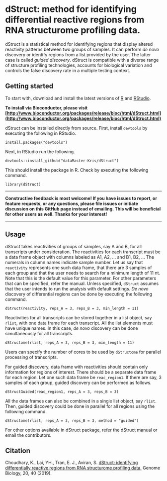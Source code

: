 # dStruct: method for identifying differential reactive regions from RNA structurome profiling data.

dStruct is a statistical method for identifying regions that display altered reactivity patterns between two groups of samples. It can perform *de novo* discovery or identify regions from a list provided by the user. The latter case is called *guided discovery*. dStruct is compatible with a diverse range of structure profiling technologies, accounts for biological variation and controls the false discovery rate in a multiple testing context.

## Getting started

To start with, download and install the latest versions of [R](https://cran.r-project.org/) and [RStudio](https://www.rstudio.com/products/rstudio/).

**To install via Bioconductor, please visit [http://www.bioconductor.org/packages/release/bioc/html/dStruct.html](http://www.bioconductor.org/packages/release/bioc/html/dStruct.html)**

dStruct can be installed directly from source. First, install `devtools` by executing the following in RStudio.

`install.packages("devtools")`

Next, in RStudio run the following.

    devtools::install_github("dataMaster-Kris/dStruct")

This should install the package in R. Check by executing the following command.

`library(dStruct)`

***

**Constructive feedback is most welcome! If you have issues to report, or feature requests, or any questions, please file issues or initiate discussion on this GitHub page instead of emailing. This will be beneficial for other users as well. Thanks for your interest!**

***

## Usage

dStruct takes reactivities of groups of samples, say A and B, for all transcripts under consideration. The reactivities for each transcript must be a data frame object with columns labeled as A1, A2, ... and B1, B2, ... The numerals in column names indicate sample number. Let us say that `reactivity` represents one such data frame, that there are 3 samples of each group and that the user needs to search for a minimum length of 11 nt. Note that this is the default value for this parameter. For other parameters that can be specified, refer the manual. Unless specified, `dStruct` assumes that the user intends to run the analysis with default settings. _De novo_ discovery of differential regions can be done by executing the following command.

`dStruct(reactivity, reps_A = 3, reps_B = 3, min_length = 11)`

Reactivities for all transcripts can be stored together in a list object, say `rlist`, with one data frame for each transcript. All the list elements must have unique names. In this case,  _de novo_ discovery can be done simultaneously for all transcripts.

`dStructome(rlist, reps_A = 3, reps_B = 3, min_length = 11)`

Users can specify the number of cores to be used by `dStructome` for parallel processing of transcripts.

For guided discovery, data frame with reactivities should contain only information for regions of interest. There should be a separate data frame for each region. Let one such data frame be `reac_region1`. If there are say, 3 samples of each group, guided discovery can be performed as follows.

`dStructGuided(reac_region1, reps_A = 3, reps_B = 3)`

All the data frames can also be combined in a single list object, say `rlist`. Then, guided discovery could be done in parallel for all regions using the following command.

`dStructome(rlist, reps_A = 3, reps_B = 3, method = "guided")`

For other options available in dStruct package, refer the dStruct manual or email the contributors.

## Citation

Choudhary, K., Lai, YH., Tran, E. J., Aviran, S. [dStruct: identifying differentially reactive regions from RNA structurome profiling data.](https://doi.org/10.1186/s13059-019-1641-3) Genome Biology, 20, 40 (2019). 
